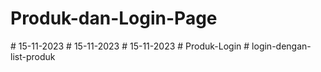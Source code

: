 # Produk-dan-Login-Page
#   1 5 - 1 1 - 2 0 2 3  
 #   1 5 - 1 1 - 2 0 2 3  
 #   1 5 - 1 1 - 2 0 2 3  
 #   P r o d u k - L o g i n  
 #   l o g i n - d e n g a n - l i s t - p r o d u k  
 
